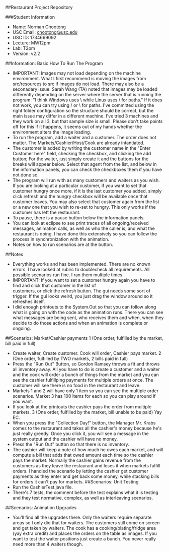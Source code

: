 ##Restaurant Project Repository

###Student Information
  + Name: Norman Chootong
  + USC Email: chootong@usc.edu
  + USC ID: 1734669092
  + Lecture: MW12pm
  + Lab: T2pm
  + Version: v2.2

##Information: Basic How To Run The Program
  + IMPORTANT: Images may not load depending on the machine environment.
    What I first recommend is moving the images from src/resources
    to src if images do not load. There may also be a seconadary issue:
    Sarah Wang (TA) noted that images may be loaded
    differently depending on the server where the server that
    is running the program: "I think Windows uses \ while Linux
    uses / for paths." If it does not work, you can try using / 
    or \ for paths. I've committed using the right folder 
    configuration so the structure should be correct, but the main
    issue may differ in a different machine. I've tried 3 machines
    and they work on all 3, but that sample size is small.
    Please don't take points off for this if it happens, it seems 
    out of my hands whether the environment alters the image loading.
  + To run the program, add a waiter and a customer. The order 
    does not matter. The Markets/Cashier/Host/Cook are already 
    intantiated.
  +  The customer is added by writing the customer name in the 
    "Enter Customer here" field, checking the checkbox, and 
    clicking the add button; For the waiter, just simply create
    it and the buttons for the breaks will appear below. Select
    that agent from the list, and below in the information 
    panels, you can check the checkboxes them if you have not
    done so.
  + The program will run with as many customers and waiters as 
    you wish. If you are looking at a particular customer, if 
    you want to set that customer hungry once more, if it is 
    the last customer you added, simply click refresh and the 
    hungry checkbox will be available once that customer 
    leaves. You may also select that customer again from the 
    list or a new one that you wish to re-set to hungry. This
    only works if the customer has left the restaurant.
  + To pause, there is a pause button below the information 
    panels.
  + You can look at eclipse to see print traces of all 
    ongoing/received messages, animation calls, as well as who
    the caller is, and what the restaurant is doing. I have 
    done this extensively so you can follow the process in 
    synchronization with the animation.
  + Notes on how to run scenarios are at the button.

##Notes
  + Everything works and has been implemented. There are no 
    known errors. I have looked at rubric to doublecheck all 
    requirements. All possible scenarios run fine. I ran them
    multiple times.
  + IMPORTANT: If you want to set a customer hungry again you 
    have to find and click that customer in the list of  
    customers, or click the refresh button. The gui needs 
    some sort of trigger. If the gui looks weird, you just drag 
    the window around so it refreshes itself.
  + I did enough printouts to the System.Out so that you can 
    follow along what is going on with the code as the animation 
    runs. There you can see what messages are being sent, who 
    receives them and when, when they decide to do those actions 
    and when an animation is complete or ongoing.

##Scenarios: Market/Cashier payments
   1 (One order, fulfilled by the market, bill paid in full)
   + Create waiter, Create customer. Cook will order, Cashier pays market.
   2 (One order, fulfilled by TWO markets, 2 bills paid in full)
   + Press the "Run Out" Button, so Gordon Ramsey throws a fit and
     throws all inventory away. All you have to do is create a customer
     and a waiter and the cook will order a bunch of things from the market
     and you can see the cashier fulfillping payments for multiple orders at
     once. The customer will see there is no food in the restaurant and leave.
   + Markets 1 and 2 will have only 1 item so you can see the multiple order
     scenarios. Market 3 has 100 items for each so you can play around if you
     want.
   + If you look at the printouts the cashier pays the order from
     multiple markets.
   3 (One order, fulfilled by the market, bill unable to be paid) Yay EC.
   + When you press the "Collection Day!" button, the Manager Mr. Krabs
     comes to the restaurant and takes all the cashier's money because
     he's just really greedy. Once you click it, you will see a message
     in the system output and the cashier will have no money.
   + Press the "Run Out" button so that there is no inventory.
   + The cashier will keep a note of how much he owes each market, and will
     compute a bill that adds that owed amount each time so the cashier
     pays the market. Normally the cashier gains revenue from the 
     customers as they leave the restaurant and loses it when markets fulfill
     orders. I handled the scenario by letting the cashier get customer 
     payments as they enter and get back some money, while stacking bills for
     orders it can't pay for markets.
##Scenarios: Unit Testing
   + Run the CashierTest.java file.
   + There's 7 tests, the comment before the test explains what it is testing
     and they test normative, complex, as well as interleaving scenarios.

##Scenarios: Animation Upgrades
   + You'll find all the upgrades there. Only the waiters require separate
     areas so I only did that for waiters. The customers still come on
     screen and get taken by waiters. The cook has a cooking/plating/fridge
     area (yay extra credit) and places the orders on the table as images.
     If you want to test the waiter positions just create a bunch. You 
     never really need more than 4 waiters though.